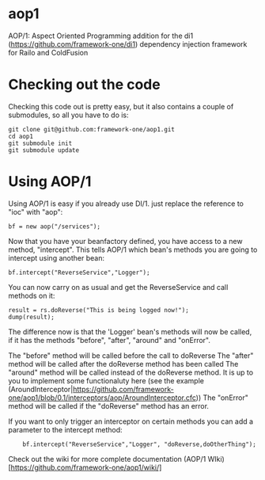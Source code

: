 aop1
====

AOP/1: Aspect Oriented Programming addition for the di1 (https://github.com/framework-one/di1)  dependency injection  framework for Railo and ColdFusion

Checking out the code
=====================

Checking this code out is pretty easy, but it also contains a couple of submodules, so all you have to do is:

    git clone git@github.com:framework-one/aop1.git
    cd aop1
    git submodule init
    git submodule update

Using AOP/1
===========

Using AOP/1 is easy if you already use DI/1. just replace the reference to "ioc" with "aop":

	bf = new aop("/services");

Now that you have your beanfactory defined, you have access to a new method, "intercept". This tells AOP/1 which bean's methods you are going to intercept using another bean:

	bf.intercept("ReverseService","Logger");

You can now carry on as usual and get the ReverseService and call methods on it: 

	result = rs.doReverse("This is being logged now!");
	dump(result);

The difference now is that the 'Logger' bean's methods will now be called, if it has the methods "before", "after", "around" and "onError". 

The "before"  method will be called before the call to doReverse
The "after" method will be called after the doReverse method has been called
The "around" method will be called instead of the doReverse method. It is up to you to implement some functionaluty here (see the example (AroundInterceptor|https://github.com/framework-one/aop1/blob/0.1/interceptors/aop/AroundInterceptor.cfc))
The "onError" method will be called if the "doReverse" method has an error. 

If you want to only trigger an interceptor on certain methods you can add a parameter to the intercept method:

		bf.intercept("ReverseService","Logger", "doReverse,doOtherThing");


Check out the wiki for more complete documentation (AOP/1 WIki)[https://github.com/framework-one/aop1/wiki/]